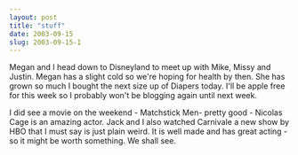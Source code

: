 ```yaml
---
layout: post
title: "stuff"
date: 2003-09-15
slug: 2003-09-15-1
---
```


Megan and I head down to Disneyland to meet up with Mike, Missy and Justin.  Megan has a slight cold so we&apos;re hoping for health by then.  She has grown so much I bought the next size up of Diapers today.  I&apos;ll be apple free for this week so I probably won&apos;t be blogging again until next week.  

I did see a movie on the weekend - Matchstick Men- pretty good - Nicolas Cage is an amazing actor.  Jack and I also watched Carnivale a new show by HBO that I must say is just plain weird.  It is well made and has great acting - so it might be worth something.  We shall see.

